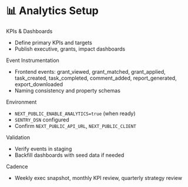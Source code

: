 # 📊 Analytics Setup

KPIs & Dashboards
- Define primary KPIs and targets
- Publish executive, grants, impact dashboards

Event Instrumentation
- Frontend events: grant_viewed, grant_matched, grant_applied, task_created, task_completed, comment_added, report_generated, export_downloaded
- Naming consistency and property schemas

Environment
- `NEXT_PUBLIC_ENABLE_ANALYTICS=true` (when ready)
- `SENTRY_DSN` configured
- Confirm `NEXT_PUBLIC_API_URL`, `NEXT_PUBLIC_CLIENT`

Validation
- Verify events in staging
- Backfill dashboards with seed data if needed

Cadence
- Weekly exec snapshot, monthly KPI review, quarterly strategy review

